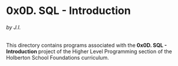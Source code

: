 <h1>0x0D. SQL - Introduction</h1>
<h6>by J.I.</h6>

This directory contains programs associated with the<strong> 0x0D. SQL - Introduction </strong>project of the Higher Level Programming section of the Holberton School Foundations curriculum.

